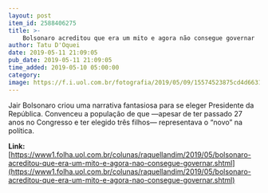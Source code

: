 ```yaml
---
layout: post
item_id: 2588406275
title: >-
    Bolsonaro acreditou que era um mito e agora não consegue governar
author: Tatu D'Oquei
date: 2019-05-11 21:09:05
pub_date: 2019-05-11 21:09:05
time_added: 2019-05-10 05:00:00
category: 
image: https://f.i.uol.com.br/fotografia/2019/05/09/15574523875cd4d6631367f_1557452387_3x2_rt.jpg
---
```


Jair Bolsonaro criou uma narrativa fantasiosa para se eleger Presidente da República. Convenceu a população de que —apesar de ter passado 27 anos no Congresso e ter elegido três filhos— representava o “novo” na política.

**Link:** [https://www1.folha.uol.com.br/colunas/raquellandim/2019/05/bolsonaro-acreditou-que-era-um-mito-e-agora-nao-consegue-governar.shtml](https://www1.folha.uol.com.br/colunas/raquellandim/2019/05/bolsonaro-acreditou-que-era-um-mito-e-agora-nao-consegue-governar.shtml)

